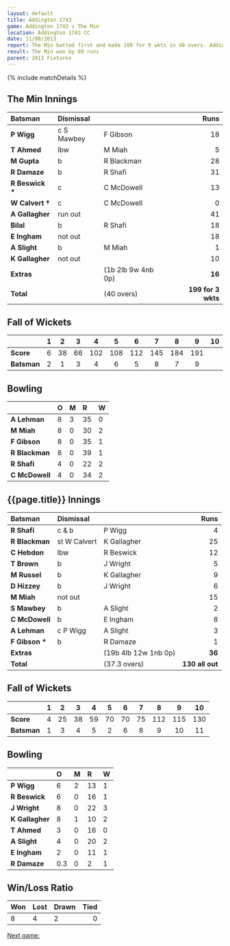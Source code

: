 ```yaml
---
layout: default
title: Addington 1743
game: Addington 1743 v The Min
location: Addington 1743 CC
date: 11/08/2013
report: The Min batted first and made 199 for 9 wkts in 40 overs. Addington 1743 replied with 130 all out in 36 overs
result: The Min won by 69 runs
parent: 2013 Fixtures
---
```


{% include matchDetails %}

## The Min Innings

| Batsman | Dismissal |  | Runs |
|:---|:---|---|---:|
| **P Wigg** | c S Mawbey | F Gibson | 18 |
| **T Ahmed** | lbw | M Miah | 5 |
| **M Gupta** | b | R Blackman | 28 |
| **R Damaze** | b | R Shafi | 31 |
| **R Beswick &#42;** | c | C McDowell | 13 |
| **W Calvert &#8224;** | c | C McDowell | 0 |
| **A Gallagher** | run out |  | 41 |
| **Bilal** | b | R Shafi | 18 |
| **E Ingham** | not out |  | 18 |
| **A Slight** | b | M Miah | 1 |
| **K Gallagher** | not out |  | 10 |
| **Extras** | | (1b 2lb 9w 4nb 0p) | **16** |
| **Total** | | (40 overs) | **199 for 3 wkts** |

## Fall of Wickets

| | 1 | 2 | 3 | 4 | 5 | 6 | 7 | 8 | 9 | 10 |
|---|:---:|:---:|:---:|:---:|:---:|:---:|:---:|:---:|:---:|:---:|
| **Score** | 6 | 38 | 66 | 102 | 108 | 112 | 145 | 184 | 191 |  |
| **Batsman** | 2 | 1 | 3 | 4 | 6 | 5 | 8 | 7 | 9 |  |

## Bowling

| | O | M | R | W |
|---|:---|:---|:---|:---|
| **A Lehman** | 8 | 3 | 35 | 0 |
| **M Miah** | 8 | 0 | 30 | 2 |
| **F Gibson** | 8 | 0 | 35 | 1 |
| **R Blackman** | 8 | 0 | 39 | 1 |
| **R Shafi** | 4 | 0 | 22 | 2 |
| **C McDowell** | 4 | 0 | 34 | 2 |

## {{page.title}} Innings

| Batsman | Dismissal |  | Runs |
|:---|:---|---|---:|
| **R Shafi** | c & b | P Wigg | 4 |
| **R Blackman** | st W Calvert | K Gallagher | 25 |
| **C Hebdon** | lbw | R Beswick | 12 |
| **T Brown** | b | J Wright | 5 |
| **M Russel** | b | K Gallagher | 9 |
| **D Hizzey** | b | J Wright | 6 |
| **M Miah** | not out |  | 15 |
| **S Mawbey** | b | A Slight | 2 |
| **C McDowell** | b | E Ingham | 8 |
| **A Lehman** | c P Wigg | A Slight | 3 |
| **F Gibson &#42;** | b | R Damaze | 1 |
| **Extras** | | (19b 4lb 12w 1nb 0p) | **36** |
| **Total** | | (37.3 overs) | **130 all out** |

## Fall of Wickets

| | 1 | 2 | 3 | 4 | 5 | 6 | 7 | 8 | 9 | 10 |
|---|:---:|:---:|:---:|:---:|:---:|:---:|:---:|:---:|:---:|:---:|
| **Score** | 4 | 25 | 38 | 59 | 70 | 70 | 75 | 112 | 115 | 130 |
| **Batsman** | 1 | 3 | 4 | 5 | 2 | 6 | 8 | 9 | 10 | 11 |

## Bowling

| | O | M | R | W |
|---|:---|:---|:---|:---|
| **P Wigg** | 6 | 2 | 13 | 1 |
| **R Beswick** | 6 | 0 | 16 | 1 |
| **J Wright** | 8 | 0 | 22 | 3 |
| **K Gallagher** | 8 | 1 | 10 | 2 |
| **T Ahmed** | 3 | 0 | 16 | 0 |
| **A Slight** | 4 | 0 | 20 | 2 |
| **E Ingham** | 2 | 0 | 11 | 1 |
| **R Damaze** | 0.3 | 0 | 2 | 1 |

## Win/Loss Ratio

| Won | Lost | Drawn | Tied |
|:---|:---|:---|---:|
| 8 | 4 | 2 | 0 |

[Next game:]({{page.next}})
